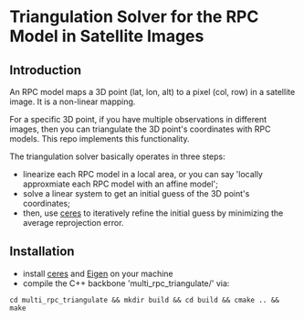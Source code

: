 # Triangulation Solver for the RPC Model in Satellite Images

## Introduction
An RPC model maps a 3D point (lat, lon, alt) to a pixel (col, row) in a satellite image. It is a non-linear mapping. 

For a specific 3D point, if you have multiple observations in different images, then you can triangulate the 3D point's coordinates with RPC models. This repo implements this functionality.

The triangulation solver basically operates in three steps:

* linearize each RPC model in a local area, or you can say 'locally approxmiate each RPC model with an affine model';
* solve a linear system to get an initial guess of the 3D point's coordinates;
* then, use [ceres](http://ceres-solver.org/) to iteratively refine the initial guess by minimizing the average reprojection error.

## Installation

* install [ceres](http://ceres-solver.org/) and [Eigen](http://eigen.tuxfamily.org/index.php?title=Main_Page) on your machine
* compile the C++ backbone 'multi_rpc_triangulate/' via:
```{r, engine='bash'}
cd multi_rpc_triangulate && mkdir build && cd build && cmake .. && make
```



